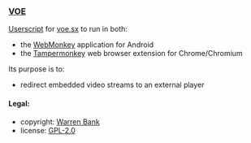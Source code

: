 ### [VOE](https://github.com/warren-bank/crx-VOE/tree/webmonkey-userscript/es5)

[Userscript](https://github.com/warren-bank/crx-VOE/raw/webmonkey-userscript/es5/webmonkey-userscript/VOE.user.js) for [voe.sx](https://voe.sx/) to run in both:
* the [WebMonkey](https://github.com/warren-bank/Android-WebMonkey) application for Android
* the [Tampermonkey](https://chrome.google.com/webstore/detail/tampermonkey/dhdgffkkebhmkfjojejmpbldmpobfkfo) web browser extension for Chrome/Chromium

Its purpose is to:
* redirect embedded video streams to an external player

#### Legal:

* copyright: [Warren Bank](https://github.com/warren-bank)
* license: [GPL-2.0](https://www.gnu.org/licenses/old-licenses/gpl-2.0.txt)
